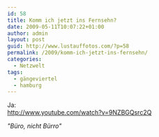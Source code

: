 ```yaml
---
id: 58
title: Komm ich jetzt ins Fernsehn?
date: 2009-05-11T10:07:22+01:00
author: admin
layout: post
guid: http://www.lustauffotos.com/?p=58
permalink: /2009/komm-ich-jetzt-ins-fernsehn/
categories:
  - Netzwelt
tags:
  - gängeviertel
  - hamburg
---
```

Ja:  
<http://www.youtube.com/watch?v=9NZBGQsrc2Q>

_"Büro, nicht Bürro"_